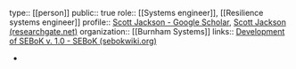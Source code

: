 type:: [[person]]
public:: true
role:: [[Systems engineer]], [[Resilience systems engineer]]
profile:: [‪Scott Jackson‬ - ‪Google Scholar‬](https://scholar.google.com/citations?user=jgl1dBgAAAAJ&hl=en&oi=ao), [Scott Jackson (researchgate.net)](https://www.researchgate.net/profile/Scott-Jackson-13)
organization:: [[Burnham Systems]]
links:: [Development of SEBoK v. 1.0 - SEBoK (sebokwiki.org)](https://sebokwiki.org/wiki/Development_of_SEBoK_v._1.0)

-